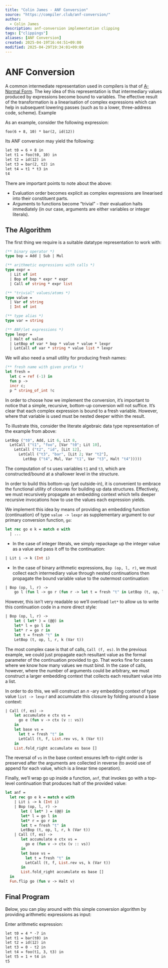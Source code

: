 ```yaml
---
title: "Colin James - ANF Conversion"
source: "https://compiler.club/anf-conversion/"
author:
  - Colin James
description: anf-conversion implementation clipping
tags: ["clippings"]
aliases: [ANF Conversion]
created: 2025-04-19T16:44:51+09:00
modified: 2025-04-29T19:34:01+09:00
---
```


# ANF Conversion

A common intermediate representation used in compilers is that of [A-Normal Form](https://en.wikipedia.org/wiki/A-normal_form). The key idea of this representation is that intermediary values produced by expressions become bound to variables. The effective result of the transformation is a linearisation of complex expressions which can help in subsequent lowering passes (such as to a lower, three-address code, scheme). Example

As an example, consider the following expression:

```txt
foo(6 + 8, 10) * bar(2, id(12))
```

Its ANF conversion may yield the following:

```txt
let t0 = 6 + 8 in
let t1 = foo(t0, 10) in
let t2 = id(12) in
let t3 = bar(2, t2) in
let t4 = t1 * t3 in
t4
```

There are important points to note about the above:

- Evaluation order becomes explicit as complex expressions are linearised into their constituent parts.
- Arguments to functions become “trivial” - their evaluation halts immediately (in our case, arguments are either variables or integer literals).


## The Algorithm

The first thing we require is a suitable datatype representation to work with:

```ocaml
(** binary operator *)
type bop = Add | Sub | Mul

(** arithmetic expressions with calls *)
type expr =
  | Lit of int
  | Bop of bop * expr * expr
  | Call of string * expr list

(** "trivial" values/atoms *)
type value =
  | Var of string
  | Int of int

(** type alias *)
type var = string

(** ANF/let expressions *)
type lexpr =
  | Halt of value
  | LetBop of var * bop * value * value * lexpr
  | LetCall of var * string * value list * lexpr
```

We will also need a small utility for producing fresh names:

```ocaml
(** fresh name with given prefix *)
let fresh =
  let c = ref (-1) in
  fun p ->
  incr c;
  p ^ string_of_int !c
```

In order to choose how we implement the conversion, it’s important to notice that a simple, recursive, bottom-up conversion will not suffice. It’s clear that each complex expression is bound to a fresh variable. However, where that variable is used must be nested deeper within the result.

To illustrate this, consider the literate algebraic data type representation of the example from above:

```ocaml
LetBop ("t0", Add, Lit 6, Lit 8,
  LetCall ("t1", "foo", [Var "t0"; Lit 10],
    LetCall ("t2", "id", [Lit 12],
      LetCall ("t3", "bar", [Lit 2; Var "t2"],
        LetBop ("t4", Mul, Var "t1", Var "t3", Halt "t4")))))
```

The computation of `t4` uses variables `t1` and `t3`, which are constructed/bound at a shallower level in the structure.

In order to build this bottom-up (yet outside-in), it is convenient to embrace the functional utility of closures for building up data structures. Effectively, we must recursively propagate an embedding context which tells deeper recursive invocations how to use the values each expression yields.

We implement this idea by means of providing an embedding function (continuation) of type `value -> lexpr` as supplementary argument to our primary conversion function, `go`:

```ocaml
let rec go e k = match e with
  | ...
```
- In the case of integer literals, we simply repackage up the integer value as a value and pass it off to the continuation:
```ocaml
| Lit i -> k (Int i)
```
- In the case of binary arithmetic expressions, `Bop (op, l, r)`, we must collect each intermediary value through nested continuations then propagate the bound variable value to the outermost continuation:
```ocaml
| Bop (op, l, r) ->
    go l (fun l -> go r (fun r -> let t = fresh "t" in LetBop (t, op, l, r, k (Var t))))
```

However, this isn’t very readable so we’ll overload `let*` to allow us to write this continuation code in a more direct style:

```ocaml
| Bop (op, l, r) ->
    let ( let* ) = (@@) in
    let* l = go l in
    let* r = go r in
    let t = fresh "t" in
    LetBop (t, op, l, r, k (Var t))
```

The most complex case is that of calls, `Call (f, es)`. In the previous example, we could just propagate each resultant value as the formal parameter of the continuation provided to go. That works fine for cases where we know how many values we must bind. In the case of calls, however, where the number of arguments could be arbitrary, we must construct a larger embedding context that collects each resultant value into a list.

In order to do this, we will construct an $n$ -ary embedding context of type value `list -> lexp` r and accumulate this closure by folding around a base context:

```ocaml
| Call (f, es) ->
    let accumulate e ctx vs =
      go e (fun v -> ctx (v :: vs))
    in
    let base vs =
      let t = fresh "t" in
      LetCall (t, f, List.rev vs, k (Var t))
    in
    List.fold_right accumulate es base []
```

The reversal of `vs` in the base context ensures left-to-right order is preserved after the arguments are collected in reverse (to avoid use of append for each value, which is a linear time operation).

Finally, we’ll wrap go up inside a function, `anf`, that invokes go with a top-level continuation that produces halt of the provided value:

```ocaml
let anf =
  let rec go e k = match e with
    | Lit i -> k (Int i)
    | Bop (op, l, r) ->
       let ( let* ) = (@@) in
       let* l = go l in
       let* r = go r in
       let t = fresh "t" in
       LetBop (t, op, l, r, k (Var t))
    | Call (f, es) ->
       let accumulate e ctx vs =
         go e (fun v -> ctx (v :: vs))
       in
       let base vs =
         let t = fresh "t" in
         LetCall (t, f, List.rev vs, k (Var t))
       in
       List.fold_right accumulate es base []
  in
  Fun.flip go (fun v -> Halt v)
```


## Final Program

Below, you can play around with this simple conversion algorithm by providing arithmetic expressions as input:

Enter arithmetic expression:

```txt
let t0 = 4 * -7 in
let t1 = bar(t0) in
let t2 = id(12) in
let t3 = 0 - t2 in
let t4 = foo(t1, 3, t3) in
let t5 = 1 + t4 in
t5
```
